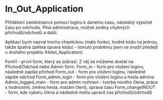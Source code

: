 # In_Out_Application
Přihlášení zaměstnance pomocí loginu k danému času, následný výpočet času po odchodu. Plná administrace, možné změny chybných příchodů/odchodů a další. 

Aplikaci bych nazval trochu chaotickou (málo funkcí, hodně kódu na jednou, takže špatná zpětná úprava kódu) -
tomuto problému jsem se snažil předejít u druhého projektu (Hotel_Application)

Form1 - první form, který se zobrazí. Z něj se můžeme dostat na Příchod/Odchod nebo Admin form.
Form_in - form pro vložení loginu, následně zapíše příchod
Form_out - form pro vložení loginu, následně zapíše odchod
Form_admin_login - form pro vložení loginu a hesla admina
Admin_logged_main - form pro admin rozhraní - tvorba nového člena, práce s hodnostmi, změna hesla, mazání členů, úprava času
Form_changeINOUT - form, kde vyberu člena a následně mohu upravit čas příchodů/odchodů
